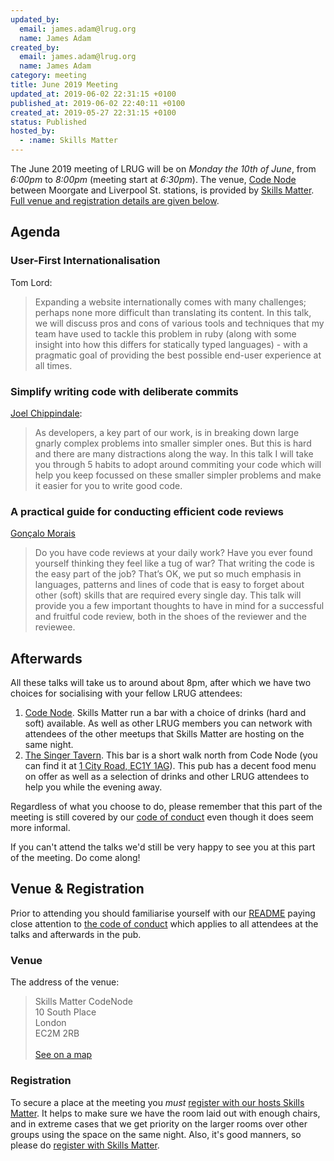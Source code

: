 ```yaml
---
updated_by:
  email: james.adam@lrug.org
  name: James Adam
created_by:
  email: james.adam@lrug.org
  name: James Adam
category: meeting
title: June 2019 Meeting
updated_at: 2019-06-02 22:31:15 +0100
published_at: 2019-06-02 22:40:11 +0100
created_at: 2019-05-27 22:31:15 +0100
status: Published
hosted_by:
  - :name: Skills Matter
---
```


The June 2019 meeting of LRUG will be on *Monday the 10th of June*,
from _6:00pm_ to _8:00pm_ (meeting start at _6:30pm_).  The venue, [Code
Node][skills-matter-venue] between Moorgate and Liverpool St. stations, is
provided by [Skills Matter](http://www.skillsmatter.com).  [Full venue and
registration details are given below](#june19registration).

Agenda
------

### User-First Internationalisation

Tom Lord:

> Expanding a website internationally comes with many challenges; perhaps none more difficult than translating its content. In this talk, we will discuss pros and cons of various tools and techniques that my team have used to tackle this problem in ruby (along with some insight into how this differs for statically typed languages) - with a pragmatic goal of providing the best possible end-user experience at all times.

### Simplify writing code with deliberate commits

[Joel Chippindale](https://twitter.com/joelchippindale):

> As developers, a key part of our work, is in breaking down large gnarly complex problems into smaller simpler ones. But this is hard and there are many distractions along the way. In this talk I will take you through 5 habits to adopt around commiting your code which will help you keep focussed on these smaller simpler problems and make it easier for you to write good code.

### A practical guide for conducting efficient code reviews

[Gonçalo Morais](https://twitter.com/gnclmorais)

> Do you have code reviews at your daily work? Have you ever found yourself thinking they feel like a tug of war? That writing the code is the easy part of the job? That’s OK, we put so much emphasis in languages, patterns and lines of code that is easy to forget about other (soft) skills that are required every single day. This talk will provide you a few important thoughts to have in mind for a successful and fruitful code review, both in the shoes of the reviewer and the reviewee.


Afterwards
----------

All these talks will take us to around about 8pm, after which we have two
choices for socialising with your fellow LRUG attendees:

1. [Code Node][skills-matter-venue].  Skills Matter run a bar with a
   choice of drinks (hard and soft) available.  As well as other LRUG members
   you can network with attendees of the other meetups that Skills Matter are
   hosting on the same night.
2. [The Singer Tavern](http://singertavern.com/).  This bar is a short walk
   north from Code Node (you can find it at [1 City Road, EC1Y
   1AG](https://goo.gl/maps/w9kPu)).  This pub has a decent food menu on offer
   as well as a selection of drinks and other LRUG attendees to help you
   while the evening away.

Regardless of what you choose to do, please remember that this part of the
meeting is still covered by our [code of
conduct](http://readme.lrug.org/#code-of-conduct) even though it does seem more
informal.

If you can't attend the talks we'd still be very happy to see you at this part
of the meeting.  Do come along!

Venue & Registration <a name="june19registration">&nbsp;</a>
-----------------------------------------------------------

Prior to attending you should familiarise yourself with our
[README](http://readme.lrug.org/) paying close attention to [the code of
conduct](http://readme.lrug.org/#code-of-conduct) which applies to
all attendees at the talks and afterwards in the pub.

### Venue

The address of the venue:

> Skills Matter CodeNode<br/>10 South Place<br/>London<br/>EC2M 2RB<br/><br/>[See on a map](https://goo.gl/maps/ONJT4)

### Registration

To secure a place at the meeting you *must* [register with our hosts
Skills Matter][skills-matter-event].  It helps to
make sure we have the room laid out with enough chairs, and in extreme cases
that we get priority on the larger rooms over other groups using the space on
the same night.  Also, it's good manners, so please do [register with Skills
Matter][skills-matter-event].

[skills-matter-venue]: https://skillsmatter.com/locations/264-skills-matter-codenode
[skills-matter-event]: https://skillsmatter.com/meetups/11953-lrug
